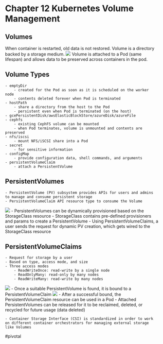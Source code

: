 # Chapter 12 Kubernetes Volume Management
## Volumes
When container is restarted, old data is not restored.
Volume is a directory backed by a storage medium.
![](Chapter%2012%20Kubernetes%20Volume%20Management/Screen%20Shot%202019-09-01%20at%203.22.35%20PM.png)
Volume is attached to a Pod (same lifespan) and allows data to be preserved across containers in the pod.

## Volume Types
	- emptyDir
		- created for the Pod as soon as it is scheduled on the worker node
		- contents deleted forever when Pod is terminated
	- hostPath
		- share a directory from the host to the Pod
		- persistent even when Pod is terminated (on the host)
	- gcePersistentDisk/awsElasticBlockStore/azureDisk/azureFile
	- cephfs
		- existing CephFS volume can be mounted
		- when Pod terminates, volume is unmounted and contents are preserved
	- nfs/iscsi
		- mount NFS/iSCSI share into a Pod
	- secret
		- for sensitive information
	- configMap
		- provide configuration data, shell commands, and arguments
	- persistentVolumeClaim
		- attach a PersistentVolume

## PersistentVolumes
	- PersistentVolume (PV) subsystem provides APIs for users and admins to manage and consume persistent storage
	- PersistentVolumeClaim API resource type to consume the Volume
![](Chapter%2012%20Kubernetes%20Volume%20Management/Screen%20Shot%202019-09-01%20at%2011.15.09%20PM.png)
	- PersistentVolumes can be dynamically provisioned based on the StorageClass resource
	- StorageClass contains pre-defined provisioners and params to create a PersistentVolume
	- Using PersistentVolumeClaims, a user sends the request for dynamic PV creation, which gets wired to the StorageClass resource

## PersistentVolumeClaims
	- Request for storage by a user
	- Based on type, access mode, and size
	- Three access modes
		- ReadWriteOnce: read-write by a single node
		- ReadOnlyMany: read-only by many nodes
		- ReadWriteMany: read-write by many nodes
![](Chapter%2012%20Kubernetes%20Volume%20Management/Screen%20Shot%202019-09-01%20at%2011.20.46%20PM.png)
	- Once a suitable PersistentVolume is found, it is bound to a PersistentVolumeClaim
![](Chapter%2012%20Kubernetes%20Volume%20Management/Screen%20Shot%202019-09-01%20at%2011.45.12%20PM.png)
	- After a successful bound, the PersistentVolumeClaim resource can be used in a Pod
	- Attached PersistentVolumes can be released for it to be reclaimed, deleted, or recycled for future usage (data deleted)

	- Container Storage Interface (CSI) is standardized in order to work on different container orchestrators for managing external storage like Volumes



#pivotal